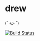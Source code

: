 # drew
(´･ω･`)

[![Build Status](https://travis-ci.org/andypyrope/drew.svg?branch=master)](https://travis-ci.org/andypyrope/drew)